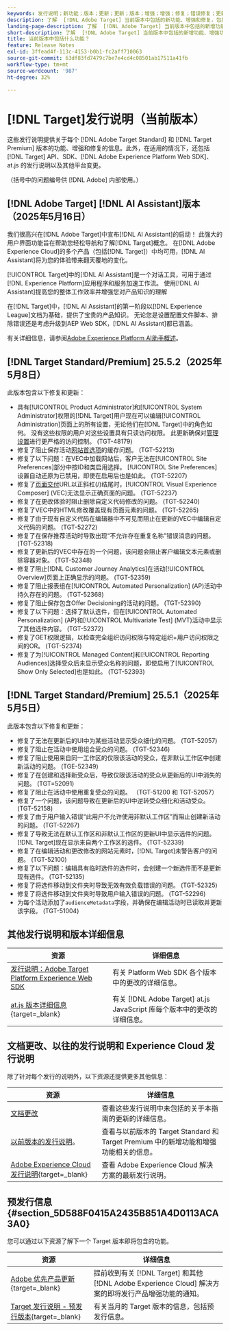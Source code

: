 ```yaml
---
keywords: 发行说明；新功能；版本；更新；更新；版本；增强；增强；修复；错误修复；更新、当前更新
description: 了解  [!DNL Adobe Target] 当前版本中包括的新功能、增强和修复，包括 SDK、API 和 JavaScript 库。
landing-page-description: 了解  [!DNL Adobe Target] 当前版本中包括的新增功能、增强功能和修复。
short-description: 了解  [!DNL Adobe Target] 当前版本中包括的新增功能、增强功能和修复。
title: 当前版本中包括什么功能？
feature: Release Notes
exl-id: 3ffead4f-113c-4153-b0b1-fc2aff710063
source-git-commit: 63df83fd7479c7be7e4cd4c08501ab17511a41fb
workflow-type: tm+mt
source-wordcount: '987'
ht-degree: 32%

---
```


# [!DNL Target]发行说明（当前版本）

这些发行说明提供关于每个 [!DNL Adobe Target Standard] 和 [!DNL Target Premium] 版本的功能、增强和修复的信息。此外，在适用的情况下，还包括 [!DNL Target] API、SDK、[!DNL Adobe Experience Platform Web SDK]、at.js 的发行说明以及其他平台变更。

（括号中的问题编号供 [!DNL Adobe] 内部使用。）

## [!DNL Adobe Target] [!DNL AI Assistant]版本（2025年5月16日）

我们很高兴在[!DNL Adobe Target]中宣布[!DNL AI Assistant]的启动！ 此强大的用户界面功能旨在帮助您轻松导航和了解[!DNL Target]概念。 在[!DNL Adobe Experience Cloud]的多个产品（包括[!DNL Target]）中均可用，[!DNL AI Assistant]将为您的体验带来翻天覆地的变化。

[!UICONTROL Target]中的[!DNL AI Assistant]是一个对话工具，可用于通过[!DNL Experience Platform]应用程序和服务加速工作流。 使用[!DNL AI Assistant]提高您的整体工作效率并增强您对产品知识的理解

在[!DNL Target]中，[!DNL AI Assistant]的第一阶段以[!DNL Experience League]文档为基础，提供了宝贵的产品知识。 无论您是设置配置文件脚本、排除错误还是考虑升级到AEP Web SDK，[!DNL AI Assistant]都已涵盖。

有关详细信息，请参阅[Adobe Experience Platform AI助手概述](/help/main/c-intro/ai-assistant.md)。

## [!DNL Target Standard/Premium] 25.5.2（2025年5月8日）

此版本包含以下修复和更新：

* 具有[!UICONTROL Product Administrator]和[!UICONTROL System Administrator]权限的[!DNL Target]用户现在可以编辑[!UICONTROL Administration]页面上的所有设置，无论他们在[!DNL Target]中的角色如何。 没有这些权限的用户对这些设置具有只读访问权限。 此更新确保对[管理设置](/help/main/administrating-target/administrating-target.md)进行更严格的访问控制。 (TGT-48179)
* 修复了阻止保存活动[网站首选项](/help/main/c-experiences/c-visual-experience-composer/viztarget-options.md#settings)的缓存问题。 (TGT-52213)
* 修复了以下问题：在VEC中加载网站后，客户无法在[!UICONTROL Site Preferences]部分中按ID和类启用选择。 [!UICONTROL Site Preferences]设置自动还原为已禁用，即使在启用后也是如此。 (TGT-52207)
* 修复了[页面交付](/help/main/c-experiences/c-visual-experience-composer/viztarget-options.md#settings)URL以正斜杠(/)结尾时，[!UICONTROL Visual Experience Composer] (VEC)无法显示正确页面的问题。 (TGT-52237)
* 修复了在更改体验时阻止删除自定义代码修改的问题。 (TGT-52240)
* 修复了VEC中的HTML修改覆盖现有页面元素的问题。 (TGT-52265)
* 修复了由于现有自定义代码在编辑器中不可见而阻止在更新的VEC中编辑自定义代码的问题。 (TGT-52272)
* 修复了在保存推荐活动时导致出现“不允许存在重复名称”错误消息的问题。 (TGT-52318)
* 修复了更新后的VEC中存在的一个问题，该问题会阻止客户编辑文本元素或删除容器对象。 (TGT-52348)
* 修复了阻止[!DNL Customer Journey Analytics]在活动[!UICONTROL Overview]页面上正确显示的问题。 (TGT-52359)
* 修复了阻止报表组在[!UICONTROL Automated Personalization] (AP)活动中持久存在的问题。 (TGT-52368)
* 修复了阻止保存包含Offer Decisioning的活动的问题。 (TGT-52390)
* 修复了以下问题：选择了默认选件，但在[!UICONTROL Automated Personalization] (AP)和[!UICONTROL Multivariate Test] (MVT)活动中显示了其他选件内容。 (TGT-52372)
* 修复了GET权限逻辑，以检查完全组织访问权限与特定组织+用户访问权限之间的OR。 (TGT-52374)
* 修复了为[!UICONTROL Managed Content]和[!UICONTROL Reporting Audiences]选择受众后未显示受众名称的问题，即使启用了[!UICONTROL Show Only Selected]也是如此。 (TGT-52393)

## [!DNL Target Standard/Premium] 25.5.1（2025年5月5日）

此版本包含以下修复和更新：

* 修复了无法在更新后的UI中为某些活动显示受众细化的问题。 (TGT-52057)
* 修复了阻止在活动中使用组合受众的问题。 (TGT-52346)
* 修复了阻止使用来自同一工作区的仅限该活动的受众，在非默认工作区中创建新活动的问题。 (TGE-52349)
* 修复了在创建和选择新受众后，导致仅限该活动的受众从更新后的UI中消失的问题。 (TGT=52091)
* 修复了阻止在活动中使用重复受众的问题。 （TGT-51200 和 TGT-52057）
* 修复了一个问题，该问题导致在更新后的UI中逆转受众细化和活动受众。 (TGT-52158)
* 修复了由于用户输入错误“此用户不允许使用非默认工作区”而阻止创建新活动的问题。 (TGT-52267)
* 修复了导致无法在默认工作区和非默认工作区的更新UI中显示选件的问题。 [!DNL Target]现在显示来自两个工作区的选件。 (TGT-52339)
* 修复了在编辑活动和更改修改的网站元素时，[!DNL Target]未警告客户的问题。 (TGT-52100)
* 修复了以下问题：编辑具有临时选件的选件时，会创建一个新选件而不是更新现有选件。 (TGT-52135)
* 修复了将选件移动到文件夹时导致无效有效负载错误的问题。 (TGT-52325)
* 修复了将选件移动到文件夹时导致用户输入错误的问题。 (TGT-52296)
* 为每个活动添加了`audienceMetadata`字段，并确保在编辑活动时已读取并更新该字段。 (TGT-51004)

## 其他发行说明和版本详细信息

| 资源 | 详细信息 |
|--- |--- |
| [发行说明：Adobe Target Platform Experience Web SDK](https://experienceleague.adobe.com/docs/experience-platform/edge/release-notes.html?lang=zh-Hans) | 有关 Platform Web SDK 各个版本中的更改的详细信息。 |
| [at.js 版本详细信息](https://experienceleague.adobe.com/docs/target-dev/developer/client-side/at-js-implementation/target-atjs-versions.html?lang=zh-Hans){target=_blank} | 有关 [!DNL Adobe Target] at.js JavaScript 库每个版本中的更改的详细信息。 |

## 文档更改、以往的发行说明和 Experience Cloud 发行说明

除了针对每个发行的说明外，以下资源还提供更多其他信息：

| 资源 | 详细信息 |
|--- |--- |
| [文档更改](/help/main/r-release-notes/doc-change.md) | 查看这些发行说明中未包括的关于本指南的更新的详细信息。 |
| [以前版本的发行说明](/help/main/r-release-notes/release-notes-for-previous-releases.md)。 | 查看与以前版本的 Target Standard 和 Target Premium 中的新增功能和增强功能相关的信息。 |
| [Adobe Experience Cloud发行说明](https://experienceleague.adobe.com/docs/release-notes/experience-cloud/current.html?lang=zh-Hans){target=_blank} | 查看 Adobe Experience Cloud 解决方案的最新发行说明。 |

## 预发行信息 {#section_5D588F0415A2435B851A4D0113ACA3A0}

您可以通过以下资源了解下一个 Target 版本即将包含的功能。

| 资源 | 详细信息 |
|--- |--- |
| [Adobe 优先产品更新](https://www.adobe.com/cn/subscription/priority-product-update.html){target=_blank} | 提前收到有关 [!DNL Target] 和其他 [!DNL Adobe Experience Cloud] 解决方案的即将发行产品增强功能的通知。 |
| [Target 发行说明 - 预发行版本](/help/main/r-release-notes/target-release-notes.md){target=_blank} | 有关当月的 Target 版本的信息，包括预发行信息。 |
